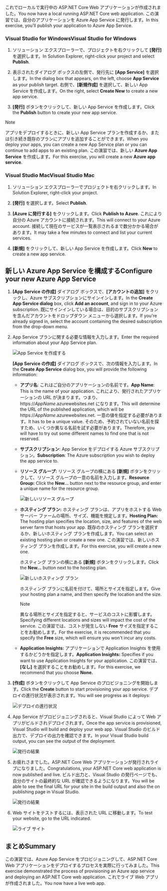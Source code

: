 <span data-ttu-id="6d23d-101">これでローカルで実行中の ASP.NET Core Web アプリケーションが作成されました。</span><span class="sxs-lookup"><span data-stu-id="6d23d-101">You now have a local running ASP.NET Core web application.</span></span> <span data-ttu-id="6d23d-102">この演習では、自分のアプリケーションを Azure App Service に発行します。</span><span class="sxs-lookup"><span data-stu-id="6d23d-102">In this exercise, you'll publish your application to Azure App Service.</span></span>

### <a name="visual-studio-for-windows"></a><span data-ttu-id="6d23d-103">Visual Studio for Windows</span><span class="sxs-lookup"><span data-stu-id="6d23d-103">Visual Studio for Windows</span></span>

1. <span data-ttu-id="6d23d-104">ソリューション エクスプローラーで、プロジェクトを右クリックして **[発行]** を選択します。</span><span class="sxs-lookup"><span data-stu-id="6d23d-104">In Solution Explorer, right-click your project and select **Publish**.</span></span>

1. <span data-ttu-id="6d23d-105">表示されたダイアログ ボックスの左側で、発行先に **[App Service]** を選択します。</span><span class="sxs-lookup"><span data-stu-id="6d23d-105">In the dialog box that appears, on the left, choose **App Service** as your publish target.</span></span>  <span data-ttu-id="6d23d-106">右側で、**[新規作成]** を選択して、新しい App Service を作成します。</span><span class="sxs-lookup"><span data-stu-id="6d23d-106">On the right, select **Create New** to create a new app service.</span></span>

1. <span data-ttu-id="6d23d-107">**[発行]** ボタンをクリックして、新しい App Service を作成します。</span><span class="sxs-lookup"><span data-stu-id="6d23d-107">Click the **Publish** button to create your new app service.</span></span>

> [!NOTE]
> <span data-ttu-id="6d23d-108">アプリをデプロイするときに、新しい App Service プランを作成するか、または引き続き既存のプランにアプリを追加することができます。</span><span class="sxs-lookup"><span data-stu-id="6d23d-108">When you deploy your apps, you can create a new App Service plan or you can continue to add apps to an existing plan.</span></span> <span data-ttu-id="6d23d-109">この演習では、新しい **Azure App Service** を作成します。</span><span class="sxs-lookup"><span data-stu-id="6d23d-109">For this exercise, you will create a new **Azure app service**.</span></span>

### <a name="visual-studio-mac"></a><span data-ttu-id="6d23d-110">Visual Studio Mac</span><span class="sxs-lookup"><span data-stu-id="6d23d-110">Visual Studio Mac</span></span>

1. <span data-ttu-id="6d23d-111">ソリューション エクスプローラーでプロジェクトを右クリックします。</span><span class="sxs-lookup"><span data-stu-id="6d23d-111">In  Solution Explorer, right-click your project.</span></span>

1. <span data-ttu-id="6d23d-112">**[発行]** を選択します。</span><span class="sxs-lookup"><span data-stu-id="6d23d-112">Select **Publish**.</span></span>

1. <span data-ttu-id="6d23d-113">**[Azure に発行する]** をクリックします。</span><span class="sxs-lookup"><span data-stu-id="6d23d-113">Click **Publish to Azure**.</span></span> <span data-ttu-id="6d23d-114">これにより自分の Azure アカウントに接続されます。</span><span class="sxs-lookup"><span data-stu-id="6d23d-114">This will connect to your Azure account.</span></span> <span data-ttu-id="6d23d-115">接続して現在のサービスが一覧表示されるまで数分かかる場合があります。</span><span class="sxs-lookup"><span data-stu-id="6d23d-115">It may take a few minutes to connect and list your current services.</span></span>

1. <span data-ttu-id="6d23d-116">**[新規]** をクリックして、新しい App Service を作成します。</span><span class="sxs-lookup"><span data-stu-id="6d23d-116">Click **New** to create a new app service.</span></span>

## <a name="configure-your-new-azure-app-service"></a><span data-ttu-id="6d23d-117">新しい Azure App Service を構成する</span><span class="sxs-lookup"><span data-stu-id="6d23d-117">Configure your new Azure App Service</span></span>

1. <span data-ttu-id="6d23d-118">**[App Service の作成]** ダイアログ ボックスで、**[アカウントの追加]** をクリックし、Azure サブスクリプションにサインインします。</span><span class="sxs-lookup"><span data-stu-id="6d23d-118">In the **Create App Service dialog** box, click **Add an account**, and sign in to your Azure subscription.</span></span> <span data-ttu-id="6d23d-119">既にサインインしている場合は、目的のサブスクリプションを含んだアカウントをドロップダウン メニューから選択します。</span><span class="sxs-lookup"><span data-stu-id="6d23d-119">If you're already signed in, select the account containing the desired subscription from the drop-down menu.</span></span>

1. <span data-ttu-id="6d23d-120">App Service プランに関する必要な情報を入力します。</span><span class="sxs-lookup"><span data-stu-id="6d23d-120">Enter the required information about your App Service plan.</span></span>

    ![App Service を作成する](../media-draft/5-CreateAppService.png)

    <span data-ttu-id="6d23d-122">**[App Service の作成]** ダイアログ ボックスで、次の情報を入力します。</span><span class="sxs-lookup"><span data-stu-id="6d23d-122">In the **Create App Service** dialog box, you will provide the following information:</span></span>

    - <span data-ttu-id="6d23d-123">**アプリ名**: これはご自分のアプリケーションの名前です。</span><span class="sxs-lookup"><span data-stu-id="6d23d-123">**App Name**: This is the name of your application.</span></span>  <span data-ttu-id="6d23d-124">これにより、発行されたアプリケーションの URL が決まります。つまり、 https://_AppName_.azurewebsites.net になります。</span><span class="sxs-lookup"><span data-stu-id="6d23d-124">This will determine the URL of the published application, which will be https://_AppName_.azurewebsites.net.</span></span>  <span data-ttu-id="6d23d-125">一意の値を指定する必要があります。</span><span class="sxs-lookup"><span data-stu-id="6d23d-125">It has to be a unique value.</span></span> <span data-ttu-id="6d23d-126">そのため、予約されていない名前を探すため、いくつか異なる名前を試す必要があります。</span><span class="sxs-lookup"><span data-stu-id="6d23d-126">Therefore, you will have to try out some different names to find one that is not reserved.</span></span>

    - <span data-ttu-id="6d23d-127">**サブスクリプション**: App Service をデプロイする Azure サブスクリプション。</span><span class="sxs-lookup"><span data-stu-id="6d23d-127">**Subscription**: The Azure subscription you wish to deploy the app service to.</span></span>

    - <span data-ttu-id="6d23d-128">**リソース グループ:** リソース グループの横にある **[新規]** ボタンをクリックして、リソース グループの一意の名前を入力します。</span><span class="sxs-lookup"><span data-stu-id="6d23d-128">**Resource Group:** Click the **New...** button next to the resource group, and enter a unique name for the resource group.</span></span>

        ![新しいリソース グループ](../media-draft/5-NewResourceGroup.png)

    - <span data-ttu-id="6d23d-130">**ホスティング プラン:** ホスティング プランは、アプリをホストする Web サーバー ファームの場所、サイズ、機能を規定します。</span><span class="sxs-lookup"><span data-stu-id="6d23d-130">**Hosting Plan:** The hosting plan specifies the location, size, and features of the web server farm that hosts your app.</span></span> <span data-ttu-id="6d23d-131">既存のホスティング プランを選択するか、新しいホスティング プランを作成します。</span><span class="sxs-lookup"><span data-stu-id="6d23d-131">You can select an existing hosting plan or create a new one.</span></span> <span data-ttu-id="6d23d-132">この演習では、新しいホスティング プランを作成します。</span><span class="sxs-lookup"><span data-stu-id="6d23d-132">For this exercise, you will create a new one.</span></span>

        <span data-ttu-id="6d23d-133">ホスティング プランの横にある **[新規]** ボタンをクリックします。</span><span class="sxs-lookup"><span data-stu-id="6d23d-133">Click the **New...** button next to the hosting plan.</span></span>

        ![新しいホスティング プラン](../media-draft/5-NewHostingPlan.png)

        <span data-ttu-id="6d23d-135">ホスティング プランに名前を付けて、場所とサイズを指定します。</span><span class="sxs-lookup"><span data-stu-id="6d23d-135">Give your hosting plan a name, and then specify the location and the size.</span></span>  
        
        > [!NOTE]
        > <span data-ttu-id="6d23d-136">異なる場所とサイズを指定すると、サービスのコストに影響します。</span><span class="sxs-lookup"><span data-stu-id="6d23d-136">Specifying different locations and sizes will impact the cost of the service.</span></span> <span data-ttu-id="6d23d-137">この演習では、コストが発生しない **Free** サイズを指定することをお勧めします。</span><span class="sxs-lookup"><span data-stu-id="6d23d-137">For the exercise, it is recommended that you specify the **Free** size, which will ensure you won't incur any costs.</span></span>

    - <span data-ttu-id="6d23d-138">**Application Insights:** アプリケーションで Application Insights を使用するかどうかを指定します。</span><span class="sxs-lookup"><span data-stu-id="6d23d-138">**Application Insights:** Specifies if you want to use Application Insights for your application.</span></span> <span data-ttu-id="6d23d-139">この演習では、**[なし]** を選択することをお勧めします。</span><span class="sxs-lookup"><span data-stu-id="6d23d-139">For this exercise, we recommend that you choose **None.**</span></span>

1. <span data-ttu-id="6d23d-140">**[作成]** ボタンをクリックして App Service のプロビジョニングを開始します。</span><span class="sxs-lookup"><span data-stu-id="6d23d-140">Click the **Create** button to start provisioning your app service.</span></span> <span data-ttu-id="6d23d-141">デプロイの進行状況が表示されます。</span><span class="sxs-lookup"><span data-stu-id="6d23d-141">You will see progress as it deploys:</span></span>

    ![デプロイの進行状況](../media-draft/5-DeployProgress.png)

1. <span data-ttu-id="6d23d-143">App Service がプロビジョニングされると、Visual Studio によって Web アプリがビルドされデプロイされます。</span><span class="sxs-lookup"><span data-stu-id="6d23d-143">Once the app service is provisioned, Visual Studio will build and deploy your web app.</span></span>  <span data-ttu-id="6d23d-144">Visual Studio のビルド出力で、デプロイの出力を確認できます。</span><span class="sxs-lookup"><span data-stu-id="6d23d-144">In your Visual Studio build output, you can see the output of the deployment.</span></span>

    ![発行の結果](../media-draft/5-PublishResult.png)

1. <span data-ttu-id="6d23d-146">お疲れさまでした。ASP.NET Core Web アプリケーションが発行されライブになりました。</span><span class="sxs-lookup"><span data-stu-id="6d23d-146">Congratulations, your ASP.NET Core web application is now published and live.</span></span> <span data-ttu-id="6d23d-147">ビルド出力と、Visual Studio の発行ページでも、自分のサイトの最終的な URL が確認できるようになります。</span><span class="sxs-lookup"><span data-stu-id="6d23d-147">You will be able to see the final URL for your site in the build output and also the on publishing page in Visual Studio.</span></span>

    ![発行の結果](../media-draft/5-PublishPage.png)

1. <span data-ttu-id="6d23d-149">Web サイトをテストするには、表示された URL に移動します。</span><span class="sxs-lookup"><span data-stu-id="6d23d-149">To test your website, go to the URL indicated.</span></span>

    ![ライブ サイト](../media-draft/5-WebPageLive.png)

## <a name="summary"></a><span data-ttu-id="6d23d-151">まとめ</span><span class="sxs-lookup"><span data-stu-id="6d23d-151">Summary</span></span>

<span data-ttu-id="6d23d-152">この演習では、Azure App Service をプロビジョニングして、ASP.NET Core Web アプリケーションをデプロイするプロセスを実際に行ってみました。</span><span class="sxs-lookup"><span data-stu-id="6d23d-152">This exercise demonstrated the process of provisioning an Azure app service and deploying an ASP.NET Core web application.</span></span> <span data-ttu-id="6d23d-153">これでライブ Web アプリが作成されました。</span><span class="sxs-lookup"><span data-stu-id="6d23d-153">You now have a live web app.</span></span>
